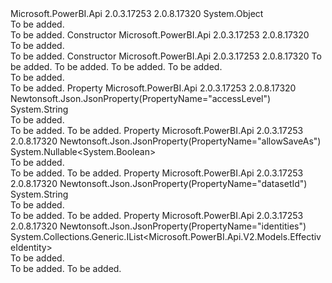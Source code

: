 <Type Name="GenerateTokenRequest" FullName="Microsoft.PowerBI.Api.V2.Models.GenerateTokenRequest">
  <TypeSignature Language="C#" Value="public class GenerateTokenRequest" />
  <TypeSignature Language="ILAsm" Value=".class public auto ansi beforefieldinit GenerateTokenRequest extends System.Object" />
  <TypeSignature Language="DocId" Value="T:Microsoft.PowerBI.Api.V2.Models.GenerateTokenRequest" />
  <TypeSignature Language="VB.NET" Value="Public Class GenerateTokenRequest" />
  <TypeSignature Language="F#" Value="type GenerateTokenRequest = class" />
  <AssemblyInfo>
    <AssemblyName>Microsoft.PowerBI.Api</AssemblyName>
    <AssemblyVersion>2.0.3.17253</AssemblyVersion>
    <AssemblyVersion>2.0.8.17320</AssemblyVersion>
  </AssemblyInfo>
  <Base>
    <BaseTypeName>System.Object</BaseTypeName>
  </Base>
  <Interfaces />
  <Docs>
    <summary>To be added.</summary>
    <remarks>To be added.</remarks>
  </Docs>
  <Members>
    <Member MemberName=".ctor">
      <MemberSignature Language="C#" Value="public GenerateTokenRequest ();" />
      <MemberSignature Language="ILAsm" Value=".method public hidebysig specialname rtspecialname instance void .ctor() cil managed" />
      <MemberSignature Language="DocId" Value="M:Microsoft.PowerBI.Api.V2.Models.GenerateTokenRequest.#ctor" />
      <MemberSignature Language="VB.NET" Value="Public Sub New ()" />
      <MemberType>Constructor</MemberType>
      <AssemblyInfo>
        <AssemblyName>Microsoft.PowerBI.Api</AssemblyName>
        <AssemblyVersion>2.0.3.17253</AssemblyVersion>
        <AssemblyVersion>2.0.8.17320</AssemblyVersion>
      </AssemblyInfo>
      <Parameters />
      <Docs>
        <summary>To be added.</summary>
        <remarks>To be added.</remarks>
      </Docs>
    </Member>
    <Member MemberName=".ctor">
      <MemberSignature Language="C#" Value="public GenerateTokenRequest (string accessLevel = null, string datasetId = null, Nullable&lt;bool&gt; allowSaveAs = null, System.Collections.Generic.IList&lt;Microsoft.PowerBI.Api.V2.Models.EffectiveIdentity&gt; identities = null);" />
      <MemberSignature Language="ILAsm" Value=".method public hidebysig specialname rtspecialname instance void .ctor(string accessLevel, string datasetId, valuetype System.Nullable`1&lt;bool&gt; allowSaveAs, class System.Collections.Generic.IList`1&lt;class Microsoft.PowerBI.Api.V2.Models.EffectiveIdentity&gt; identities) cil managed" />
      <MemberSignature Language="DocId" Value="M:Microsoft.PowerBI.Api.V2.Models.GenerateTokenRequest.#ctor(System.String,System.String,System.Nullable{System.Boolean},System.Collections.Generic.IList{Microsoft.PowerBI.Api.V2.Models.EffectiveIdentity})" />
      <MemberSignature Language="VB.NET" Value="Public Sub New (Optional accessLevel As String = null, Optional datasetId As String = null, Optional allowSaveAs As Nullable(Of Boolean) = null, Optional identities As IList(Of EffectiveIdentity) = null)" />
      <MemberSignature Language="F#" Value="new Microsoft.PowerBI.Api.V2.Models.GenerateTokenRequest : string * string * Nullable&lt;bool&gt; * System.Collections.Generic.IList&lt;Microsoft.PowerBI.Api.V2.Models.EffectiveIdentity&gt; -&gt; Microsoft.PowerBI.Api.V2.Models.GenerateTokenRequest" Usage="new Microsoft.PowerBI.Api.V2.Models.GenerateTokenRequest (accessLevel, datasetId, allowSaveAs, identities)" />
      <MemberType>Constructor</MemberType>
      <AssemblyInfo>
        <AssemblyName>Microsoft.PowerBI.Api</AssemblyName>
        <AssemblyVersion>2.0.3.17253</AssemblyVersion>
        <AssemblyVersion>2.0.8.17320</AssemblyVersion>
      </AssemblyInfo>
      <Parameters>
        <Parameter Name="accessLevel" Type="System.String" />
        <Parameter Name="datasetId" Type="System.String" />
        <Parameter Name="allowSaveAs" Type="System.Nullable&lt;System.Boolean&gt;" />
        <Parameter Name="identities" Type="System.Collections.Generic.IList&lt;Microsoft.PowerBI.Api.V2.Models.EffectiveIdentity&gt;" />
      </Parameters>
      <Docs>
        <param name="accessLevel">To be added.</param>
        <param name="datasetId">To be added.</param>
        <param name="allowSaveAs">To be added.</param>
        <param name="identities">To be added.</param>
        <summary>To be added.</summary>
        <remarks>To be added.</remarks>
      </Docs>
    </Member>
    <Member MemberName="AccessLevel">
      <MemberSignature Language="C#" Value="public string AccessLevel { get; set; }" />
      <MemberSignature Language="ILAsm" Value=".property instance string AccessLevel" />
      <MemberSignature Language="DocId" Value="P:Microsoft.PowerBI.Api.V2.Models.GenerateTokenRequest.AccessLevel" />
      <MemberSignature Language="VB.NET" Value="Public Property AccessLevel As String" />
      <MemberSignature Language="F#" Value="member this.AccessLevel : string with get, set" Usage="Microsoft.PowerBI.Api.V2.Models.GenerateTokenRequest.AccessLevel" />
      <MemberType>Property</MemberType>
      <AssemblyInfo>
        <AssemblyName>Microsoft.PowerBI.Api</AssemblyName>
        <AssemblyVersion>2.0.3.17253</AssemblyVersion>
        <AssemblyVersion>2.0.8.17320</AssemblyVersion>
      </AssemblyInfo>
      <Attributes>
        <Attribute>
          <AttributeName>Newtonsoft.Json.JsonProperty(PropertyName="accessLevel")</AttributeName>
        </Attribute>
      </Attributes>
      <ReturnValue>
        <ReturnType>System.String</ReturnType>
      </ReturnValue>
      <Docs>
        <summary>To be added.</summary>
        <value>To be added.</value>
        <remarks>To be added.</remarks>
      </Docs>
    </Member>
    <Member MemberName="AllowSaveAs">
      <MemberSignature Language="C#" Value="public Nullable&lt;bool&gt; AllowSaveAs { get; set; }" />
      <MemberSignature Language="ILAsm" Value=".property instance valuetype System.Nullable`1&lt;bool&gt; AllowSaveAs" />
      <MemberSignature Language="DocId" Value="P:Microsoft.PowerBI.Api.V2.Models.GenerateTokenRequest.AllowSaveAs" />
      <MemberSignature Language="VB.NET" Value="Public Property AllowSaveAs As Nullable(Of Boolean)" />
      <MemberSignature Language="F#" Value="member this.AllowSaveAs : Nullable&lt;bool&gt; with get, set" Usage="Microsoft.PowerBI.Api.V2.Models.GenerateTokenRequest.AllowSaveAs" />
      <MemberType>Property</MemberType>
      <AssemblyInfo>
        <AssemblyName>Microsoft.PowerBI.Api</AssemblyName>
        <AssemblyVersion>2.0.3.17253</AssemblyVersion>
        <AssemblyVersion>2.0.8.17320</AssemblyVersion>
      </AssemblyInfo>
      <Attributes>
        <Attribute>
          <AttributeName>Newtonsoft.Json.JsonProperty(PropertyName="allowSaveAs")</AttributeName>
        </Attribute>
      </Attributes>
      <ReturnValue>
        <ReturnType>System.Nullable&lt;System.Boolean&gt;</ReturnType>
      </ReturnValue>
      <Docs>
        <summary>To be added.</summary>
        <value>To be added.</value>
        <remarks>To be added.</remarks>
      </Docs>
    </Member>
    <Member MemberName="DatasetId">
      <MemberSignature Language="C#" Value="public string DatasetId { get; set; }" />
      <MemberSignature Language="ILAsm" Value=".property instance string DatasetId" />
      <MemberSignature Language="DocId" Value="P:Microsoft.PowerBI.Api.V2.Models.GenerateTokenRequest.DatasetId" />
      <MemberSignature Language="VB.NET" Value="Public Property DatasetId As String" />
      <MemberSignature Language="F#" Value="member this.DatasetId : string with get, set" Usage="Microsoft.PowerBI.Api.V2.Models.GenerateTokenRequest.DatasetId" />
      <MemberType>Property</MemberType>
      <AssemblyInfo>
        <AssemblyName>Microsoft.PowerBI.Api</AssemblyName>
        <AssemblyVersion>2.0.3.17253</AssemblyVersion>
        <AssemblyVersion>2.0.8.17320</AssemblyVersion>
      </AssemblyInfo>
      <Attributes>
        <Attribute>
          <AttributeName>Newtonsoft.Json.JsonProperty(PropertyName="datasetId")</AttributeName>
        </Attribute>
      </Attributes>
      <ReturnValue>
        <ReturnType>System.String</ReturnType>
      </ReturnValue>
      <Docs>
        <summary>To be added.</summary>
        <value>To be added.</value>
        <remarks>To be added.</remarks>
      </Docs>
    </Member>
    <Member MemberName="Identities">
      <MemberSignature Language="C#" Value="public System.Collections.Generic.IList&lt;Microsoft.PowerBI.Api.V2.Models.EffectiveIdentity&gt; Identities { get; set; }" />
      <MemberSignature Language="ILAsm" Value=".property instance class System.Collections.Generic.IList`1&lt;class Microsoft.PowerBI.Api.V2.Models.EffectiveIdentity&gt; Identities" />
      <MemberSignature Language="DocId" Value="P:Microsoft.PowerBI.Api.V2.Models.GenerateTokenRequest.Identities" />
      <MemberSignature Language="VB.NET" Value="Public Property Identities As IList(Of EffectiveIdentity)" />
      <MemberSignature Language="F#" Value="member this.Identities : System.Collections.Generic.IList&lt;Microsoft.PowerBI.Api.V2.Models.EffectiveIdentity&gt; with get, set" Usage="Microsoft.PowerBI.Api.V2.Models.GenerateTokenRequest.Identities" />
      <MemberType>Property</MemberType>
      <AssemblyInfo>
        <AssemblyName>Microsoft.PowerBI.Api</AssemblyName>
        <AssemblyVersion>2.0.3.17253</AssemblyVersion>
        <AssemblyVersion>2.0.8.17320</AssemblyVersion>
      </AssemblyInfo>
      <Attributes>
        <Attribute>
          <AttributeName>Newtonsoft.Json.JsonProperty(PropertyName="identities")</AttributeName>
        </Attribute>
      </Attributes>
      <ReturnValue>
        <ReturnType>System.Collections.Generic.IList&lt;Microsoft.PowerBI.Api.V2.Models.EffectiveIdentity&gt;</ReturnType>
      </ReturnValue>
      <Docs>
        <summary>To be added.</summary>
        <value>To be added.</value>
        <remarks>To be added.</remarks>
      </Docs>
    </Member>
  </Members>
</Type>